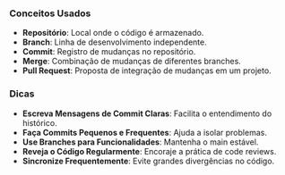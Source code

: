 ### Conceitos Usados

- **Repositório**: Local onde o código é armazenado.
- **Branch**: Linha de desenvolvimento independente.
- **Commit**: Registro de mudanças no repositório.
- **Merge**: Combinação de mudanças de diferentes branches.
- **Pull Request**: Proposta de integração de mudanças em um projeto.

### Dicas

- **Escreva Mensagens de Commit Claras**: Facilita o entendimento do histórico.
- **Faça Commits Pequenos e Frequentes**: Ajuda a isolar problemas.
- **Use Branches para Funcionalidades**: Mantenha o main estável.
- **Reveja o Código Regularmente**: Encoraje a prática de code reviews.
- **Sincronize Frequentemente**: Evite grandes divergências no código.